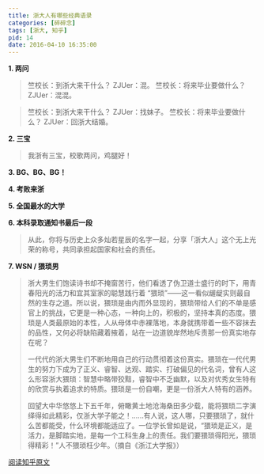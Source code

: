 ```yaml
---
title: 浙大人有哪些经典语录
categories: [碎碎念]
tags: [浙大, 知乎]
pid: 14
date: 2016-04-10 16:35:00
---
```


**1. 两问**

> 竺校长：到浙大来干什么？
> ZJUer：混。
> 竺校长：将来毕业要做什么？
> ZJUer：混混。<!--more-->

> 竺校长：到浙大来干什么？
> ZJUer：找妹子。
> 竺校长：将来毕业要做什么？
> ZJUer：回浙大结婚。

**2. 三宝**

> 我浙有三宝，校歌两问，鸡腿好！

**3. BG、BG、BG！**

**4. 考败来浙**

**5. 全国最水的大学**

**6. 本科录取通知书最后一段**

> 从此，你将与历史上众多灿若星辰的名字一起，分享「浙大人」这个无上光荣的称号，共同承担起国家和社会的责任。

**7. WSN / 猥琐男**

> 浙大男生们饱读诗书却不掩窗苦行，他们看透了伪卫道士盛行的时下，用青春阳光的活力和宜其室家的聪慧践行着 “猥琐”——这一看似龌龊实则最自然的生存之道。所以说，猥琐是由内而外显现的，猥琐带给人们的不单是感官上的挑战，它更是一种心态，一种向上的，积极的，坚持本真的态度。猥琐是人类最原始的本性，人从母体中赤裸落地，本身就携带着一些不容抹去的品性，又何必将缺陷藏着掖着，站在一边道貌岸然地斥责那一份真实地存在呢？
> 
> 一代代的浙大男生们不断地用自己的行动贯彻着这份真实。猥琐在一代代男生的努力下成为了正义、睿智、达观、踏实、打破偏见的代名词，曾有人这么形容浙大猥琐：智慧中略带狡黠，睿智中不乏幽默，以及对优秀女生特有的欣赏与执着追求的特质。猥琐是一份自嘲，更是一份浙大人特有的涵养。
> 
> 回望大中华悠悠上下五千年，俯瞰黄土地沧海桑田多少载，能将猥琐二字演绎得如此精彩，仅浙大学子能之！……有人说，这人哪，只要猥琐了，就什么苦都能受，什么环境都能适应了。一位学长曾如是说，“猥琐是正义，是活力，是脚踏实地，是每一个工科生身上的责任。我们要猥琐得阳光，猥琐得精彩！”人不猥琐枉少年。（摘自《浙江大学报》）

[阅读知乎原文](https://www.zhihu.com/question/40129748/answer/94637444)